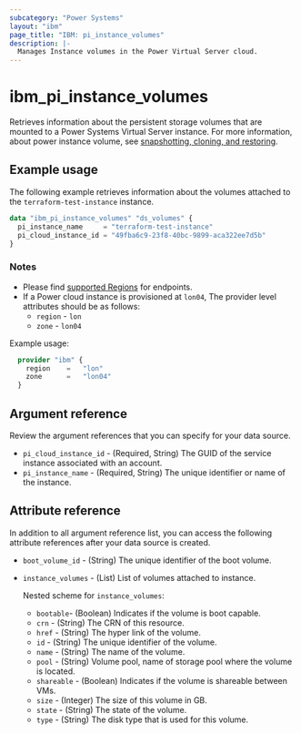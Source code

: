 ```yaml
---
subcategory: "Power Systems"
layout: "ibm"
page_title: "IBM: pi_instance_volumes"
description: |-
  Manages Instance volumes in the Power Virtual Server cloud.
---
```


# ibm_pi_instance_volumes

Retrieves information about the persistent storage volumes that are mounted to a Power Systems Virtual Server instance. For more information, about power instance volume, see [snapshotting, cloning, and restoring](https://cloud.ibm.com/docs/power-iaas?topic=power-iaas-volume-snapshot-clone).

## Example usage

The following example retrieves information about the volumes attached to the `terraform-test-instance` instance.

```terraform
data "ibm_pi_instance_volumes" "ds_volumes" {
  pi_instance_name     = "terraform-test-instance"
  pi_cloud_instance_id = "49fba6c9-23f8-40bc-9899-aca322ee7d5b"
}
```

### Notes

- Please find [supported Regions](https://cloud.ibm.com/apidocs/power-cloud#endpoint) for endpoints.
- If a Power cloud instance is provisioned at `lon04`, The provider level attributes should be as follows:
  - `region` - `lon`
  - `zone` - `lon04`
  
Example usage:

  ```terraform
    provider "ibm" {
      region    =   "lon"
      zone      =   "lon04"
    }
  ```

## Argument reference

Review the argument references that you can specify for your data source.

- `pi_cloud_instance_id` - (Required, String) The GUID of the service instance associated with an account.
- `pi_instance_name` - (Required, String) The unique identifier or name of the instance.

## Attribute reference

In addition to all argument reference list, you can access the following attribute references after your data source is created.

- `boot_volume_id` - (String) The unique identifier of the boot volume.
- `instance_volumes` - (List) List of volumes attached to instance.

  Nested scheme for `instance_volumes`:
  - `bootable`- (Boolean) Indicates if the volume is boot capable.
  - `crn` - (String) The CRN of this resource.
  - `href` - (String) The hyper link of the volume.
  - `id` - (String) The unique identifier of the volume.
  - `name` - (String) The name of the volume.
  - `pool` - (String) Volume pool, name of storage pool where the volume is located.
  - `shareable` - (Boolean) Indicates if the volume is shareable between VMs.
  - `size` - (Integer) The size of this volume in GB.
  - `state` - (String) The state of the volume.
  - `type` - (String) The disk type that is used for this volume.
